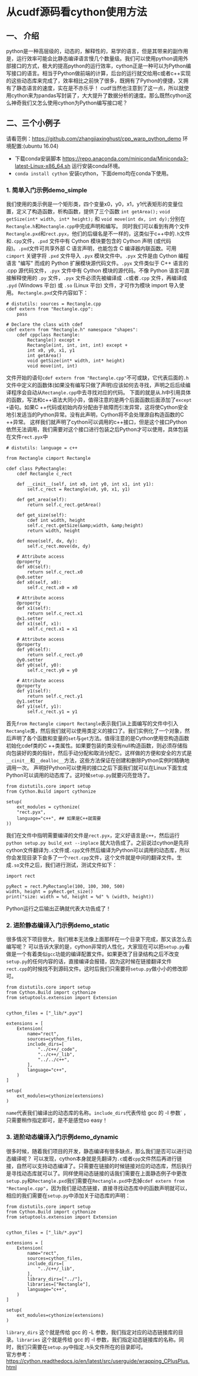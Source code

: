 从cudf源码看cython使用方法
========================
一、 介绍
----------
python是一种高层级的，动态的，解释性的，易学的语言，但是其带来的副作用是，运行效率可能会比静态编译语言慢几个数量级。我们可以使用python调用外部接口的方式，极大的提高python的运行效率，cython正是一种可以为Python编写接口的语言。相当于Python做前端的计算，后台的运行就交给用c或者c++实现的这些动态库来完成了，效率相比之前快了很多，既拥有了Python的便捷，又拥有了静态语言的速度，实在是不亦乐乎！
cudf当然也注意到了这一点，所以就使用cython来为pandas写封装了，大大提升了数据分析的速度。那么既然cython这么神奇我们又怎么使用cython为Python编写接口呢？  

二、三个小例子
------------
请看范例：https://github.com/zhangjiaxinghust/cpp_warp_python_demo
环境配置:(ubuntu 16.04)
* 下载conda安装脚本 https://repo.anaconda.com/miniconda/Miniconda3-latest-Linux-x86_64.sh 运行安装conda环境。
*  `conda install cython` 安装cython，下面demo均在conda下使用。  

### 1. 简单入门示例demo_simple  

我们使用的类示例是一个矩形类，四个变量x0，y0，x1，y1代表矩形的变量位置，定义了构造函数，析构函数，提供了三个函数 `int getArea();`  `void getSize(int* width, int* height);` 和 `void move(int dx, int dy);`分别在 `Rectangle.h`和`Rectangle.cpp`中完成声明和编写。
同时我们可以看到有两个文件`Rectangle.pxd`和`rect.pyx`，他们的后缀名是不一样的，这类似于c++中的`.h`文件和`.cpp`文件，`.pxd` 文件中有 Cython 模块要包含的 Cython 声明 (或代码段)。`.pxd`文件可共享外部 C 语言声明，也能包含 C 编译器内联函数。可用 `cimport` 关键字将 `.pxd` 文件导入 `.pyx` 模块文件中。`.pyx` 文件是由 Cython 编程语言 "编写" 而成的 Python 扩展模块源代码文件。`.pyx` 文件类似于 C++ 语言的 .cpp 源代码文件，`.pyx` 文件中有 Cython 模块的源代码。不像 Python 语言可直接解释使用的 `.py` 文件，`.pyx` 文件必须先被编译成 `.c`或者`.cpp` 文件，再编译成 `.pyd` (Windows 平台) 或 `.so` (Linux 平台) 文件，才可作为模块 import 导入使用。
`Rectangle.pxd`文件内容如下：

```
# distutils: sources = Rectangle.cpp
cdef extern from "Rectangle.cpp":
    pass

# Declare the class with cdef
cdef extern from "Rectangle.h" namespace "shapes":
    cdef cppclass Rectangle:
        Rectangle() except +
        Rectangle(int, int, int, int) except +
        int x0, y0, x1, y1
        int getArea()
        void getSize(int* width, int* height)
        void move(int, int)
```
文件开始的语句`cdef extern from "Rectangle.cpp"`不可或缺，它代表后面的`.h`文件中定义的函数体(如果没有编写只做了声明)应该如何去寻找，声明之后后续编译程序会自动从`Rectangle.cpp`中去寻找对应的代码。
下面的就是从.h中引用具体的函数，写法和c++语法大同小异，值得注意的是两个后面函数后面添加了`except +`语句。如果C ++代码或初始内存分配由于故障而引发异常，这将使Cython安全地引发适当的Python异常。没有此声明，Cython将不会处理源自构造函数的C ++异常。
这样我们就声明了cython可以调用的c++接口，但是这个接口Python依然无法调用，我们需要对这个接口进行包装之后Python才可以使用，具体包装在文件`rect.pyx`中

```
# distutils: language = c++

from Rectangle cimport Rectangle

cdef class PyRectangle:
    cdef Rectangle c_rect

    def __cinit__(self, int x0, int y0, int x1, int y1):
        self.c_rect = Rectangle(x0, y0, x1, y1)

    def get_area(self):
        return self.c_rect.getArea()

    def get_size(self):
        cdef int width, height
        self.c_rect.getSize(&amp;width, &amp;height)
        return width, height

    def move(self, dx, dy):
        self.c_rect.move(dx, dy)

    # Attribute access
    @property
    def x0(self):
        return self.c_rect.x0
    @x0.setter
    def x0(self, x0):
        self.c_rect.x0 = x0

    # Attribute access
    @property
    def x1(self):
        return self.c_rect.x1
    @x1.setter
    def x1(self, x1):
        self.c_rect.x1 = x1

    # Attribute access
    @property
    def y0(self):
        return self.c_rect.y0
    @y0.setter
    def y0(self, y0):
        self.c_rect.y0 = y0

    # Attribute access
    @property
    def y1(self):
        return self.c_rect.y1
    @y1.setter
    def y1(self, y1):
        self.c_rect.y1 = y1
```
首先`from Rectangle cimport Rectangle`表示我们从上面编写的文件中引入`Rectangle`类，然后我们就可以使用类定义的接口了。我们实例化了一个对象，然后声明了各个函数和变量的`set`与`get`方法。值得注意的是Cython使用空构造函数初始化cdef类的C ++类属性。如果要包装的类没有null构造函数，则必须存储指向包装好的类的指针，然后手动分配和取消分配它。这样做的方便和安全的方式是`__cinit__`和`__dealloc__`方法，这些方法保证在创建和删除Python实例时精确地调用一次。
声明好Python可以使用的接口之后下面我们就可以在Linux下面生成Python可以调用的动态库了。这时候`setup.py`就要闪亮登场了。

```
from distutils.core import setup
from Cython.Build import cythonize

setup(
    ext_modules = cythonize(
    "rect.pyx",
    language="c++", ## 如果是C++就需要
))
```
我们在文件中指明需要编译的文件是`rect.pyx`，定义好语言是`c++`，然后运行 `python setup.py build_ext --inplace` 就大功告成了。之前说过cython是先将cython文件翻译为`.c`文件或`.cpp`文件然后编译为Python可以调用的动态库，所以你会发现目录下会多了一个`rect.cpp`文件，这个文件就是中间的翻译文件。生成`.so`文件之后，我们进行测试，测试文件如下：

```
import rect

pyRect = rect.PyRectangle(100, 100, 300, 500)
width, height = pyRect.get_size()
print("size: width = %d, height = %d" % (width, height))
```
Python运行之后输出正确就代表大功告成了！  

### 2. 进阶静态编译入门示例demo_static  

很多情况下项目很大，我们根本无法像上面那样在一个目录下完成，那又该怎么去编写呢？
可以告诉大家的是，cython非常的人性化，大家现在可以把`setup.py`看做是一个有着类似`gcc`功能的编译配置文件。如果更改了目录结构之后不改变`setup.py`的任何内容的话，直接编译会报错，因为这时候在链接翻译文件`rect.cpp`的时候找不到源码文件。这时后我们只需要将`setup.py`做小小的修改即可。
```
from distutils.core import setup
from Cython.Build import cythonize
from setuptools.extension import Extension


cython_files = ["_lib/*.pyx"]

extensions = [
    Extension(
        name="rect",
        sources=cython_files,
        include_dirs=[
            "../c++/_code",
            "../c++/_lib",
            "../../c++",
        ],
        language="c++",
    )
]

setup(
    ext_modules=cythonize(extensions)
)
```
`name`代表我们编译出的动态库的名称。`include_dirs`代表传给 gcc 的 -I 参数` ，只需要稍作指定即可，是不是感觉so easy！  

### 3. 进阶动态编译入门示例demo_dynamic  

很多时候，随着我们项目的开发，静态编译有很多缺点，那么我们是否可以进行动态编译呢？
可以发现，cython本身就是先翻译为`.c`或者`cpp`文件然后再进行链接，自然可以支持动态编译了。只需要在链接的时候链接对应的动态库，然后执行是寻找动态库就可以了。同样使用动态链接的话我们需要在上面静态例子中更改`setup.py`和`Rectangle.pxd`我们需要在`Rectangle.pxd`中去掉`cdef extern from "Rectangle.cpp"`，因为我们是动态链接，直接寻找动态库中的函数声明就可以，相应的我们需要在`setup.py`中添加关于动态库的声明：
```
from distutils.core import setup
from Cython.Build import cythonize
from setuptools.extension import Extension


cython_files = ["_lib/*.pyx"]

extensions = [
    Extension(
        name="rect",
        sources=cython_files,
        include_dirs=[
            "../c++/_lib",
        ],
        library_dirs=["../"],
        libraries=["Rectangle"],
        language="c++",
    )
]

setup(
    ext_modules=cythonize(extensions)
)
```
`library_dirs` 这个就是传给 gcc 的 -L 参数，我们指定对应的动态链接库的目录。`libraries` 这个就是传给 gcc 的 -l 参数，我们指定动态链接库的名称。同时，我们只需要在`setup.py`中指定`.h`头文件所在的目录即可。  
官方参考：https://cython.readthedocs.io/en/latest/src/userguide/wrapping_CPlusPlus.html 

